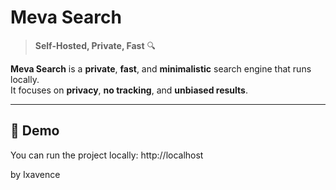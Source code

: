 # Meva Search

> **Self-Hosted, Private, Fast** 🔍

**Meva Search** is a **private**, **fast**, and **minimalistic** search engine that runs locally.  
It focuses on **privacy**, **no tracking**, and **unbiased results**.

---

## 🚀 Demo

You can run the project locally:
http://localhost

by Ixavence
